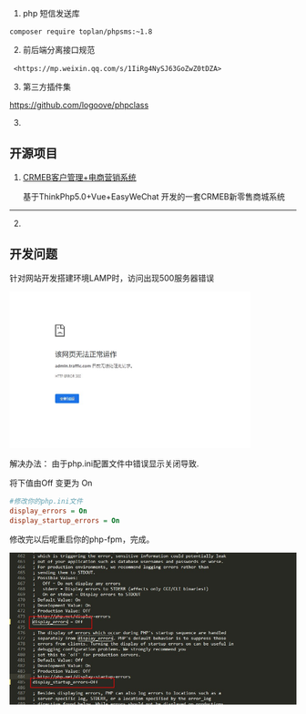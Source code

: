 1. php 短信发送库

```
composer require toplan/phpsms:~1.8
```

2. 前后端分离接口规范

` <https://mp.weixin.qq.com/s/1IiRg4NySJ63GoZwZ0tDZA>`

3.  第三方插件集

<https://github.com/logoove/phpclass>

3. 









## 开源项目

1. [CRMEB客户管理+电商营销系统](<https://github.com/crmeb/CRMEB>) 

   基于ThinkPhp5.0+Vue+EasyWeChat 开发的一套CRMEB新零售商城系统

------

2. 





## 开发问题

针对网站开发搭建环境LAMP时，访问出现500服务器错误

<img src="../image/Snipaste_2019-11-11_11-09-35.jpg" style="zoom:50%;" />

解决办法：
由于php.ini配置文件中错误显示关闭导致.

将下值由Off 变更为 On

```ini
#修改你的php.ini文件 
display_errors = On
display_startup_errors = On
```

修改完以后呢重启你的php-fpm，完成。

<img src="../image/Snipaste_2019-11-11_11-14-22.jpg" style="zoom:80%;" />